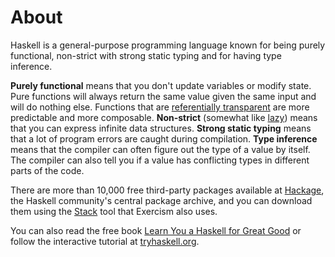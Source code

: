 # About

Haskell is a general-purpose programming language known for being purely functional, non-strict with strong static typing and for having type inference.

**Purely functional** means that you don't update variables or modify state.
Pure functions will always return the same value given the same input and will do nothing else.
Functions that are [referentially transparent](https://medium.com/@olxc/referential-transparency-93352c2dd713) are more predictable and more composable.
**Non-strict** (somewhat like [lazy](https://wiki.haskell.org/Lazy_vs._non-strict)) means that you can express infinite data structures.
**Strong static typing** means that a lot of program errors are caught during compilation.
**Type inference** means that the compiler can often figure out the type of a value by itself.
The compiler can also tell you if a value has conflicting types in different parts of the code.

There are more than 10,000 free third-party packages available at [Hackage](https://hackage.haskell.org/), the Haskell community's central package archive,
and you can download them using the [Stack](https://haskellstack.org/) tool that Exercism also uses.

You can also read the free book [Learn You a Haskell for Great Good](https://learnyouahaskell.github.io/)
or follow the interactive tutorial at [tryhaskell.org](https://www.tryhaskell.org/).
